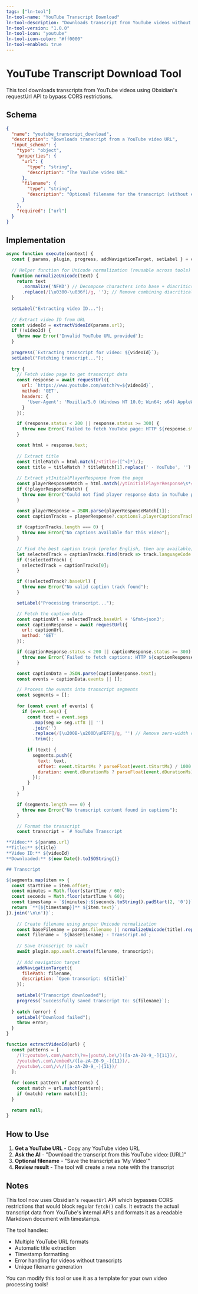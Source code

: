 ```yaml
---
tags: ["ln-tool"]
ln-tool-name: "YouTube Transcript Download"
ln-tool-description: "Downloads transcript from YouTube videos without using npm packages"
ln-tool-version: "1.0.0"
ln-tool-icon: "youtube"
ln-tool-icon-color: "#ff0000"
ln-tool-enabled: true
---
```


# YouTube Transcript Download Tool

This tool downloads transcripts from YouTube videos using Obsidian's requestUrl API to bypass CORS restrictions.

## Schema

```json
{
  "name": "youtube_transcript_download",
  "description": "Downloads transcript from a YouTube video URL",
  "input_schema": {
    "type": "object",
    "properties": {
      "url": {
        "type": "string",
        "description": "The YouTube video URL"
      },
      "filename": {
        "type": "string", 
        "description": "Optional filename for the transcript (without extension)"
      }
    },
    "required": ["url"]
  }
}
```

## Implementation

```javascript
async function execute(context) {
  const { params, plugin, progress, addNavigationTarget, setLabel } = context;
  
  // Helper function for Unicode normalization (reusable across tools)
  function normalizeUnicode(text) {
    return text
      .normalize('NFKD') // Decompose characters into base + diacritics
      .replace(/[\u0300-\u036f]/g, ''); // Remove combining diacritical marks
  }
  
  setLabel("Extracting video ID...");
  
  // Extract video ID from URL
  const videoId = extractVideoId(params.url);
  if (!videoId) {
    throw new Error('Invalid YouTube URL provided');
  }
  
  progress(`Extracting transcript for video: ${videoId}`);
  setLabel("Fetching transcript...");
  
  try {
    // Fetch video page to get transcript data
    const response = await requestUrl({
      url: `https://www.youtube.com/watch?v=${videoId}`,
      method: 'GET',
      headers: {
        'User-Agent': 'Mozilla/5.0 (Windows NT 10.0; Win64; x64) AppleWebKit/537.36 (KHTML, like Gecko) Chrome/91.0.4472.124 Safari/537.36'
      }
    });

    if (response.status < 200 || response.status >= 300) {
      throw new Error(`Failed to fetch YouTube page: HTTP ${response.status}`);
    }

    const html = response.text;
    
    // Extract title
    const titleMatch = html.match(/<title>([^<]*)/);
    const title = titleMatch ? titleMatch[1].replace(' - YouTube', '') : 'YouTube Video';
    
    // Extract ytInitialPlayerResponse from the page
    const playerResponseMatch = html.match(/ytInitialPlayerResponse\s*=\s*({.+?});/);
    if (!playerResponseMatch) {
      throw new Error("Could not find player response data in YouTube page");
    }

    const playerResponse = JSON.parse(playerResponseMatch[1]);
    const captionTracks = playerResponse?.captions?.playerCaptionsTracklistRenderer?.captionTracks || [];
    
    if (captionTracks.length === 0) {
      throw new Error("No captions available for this video");
    }

    // Find the best caption track (prefer English, then any available)
    let selectedTrack = captionTracks.find(track => track.languageCode === 'en');
    if (!selectedTrack) {
      selectedTrack = captionTracks[0];
    }

    if (!selectedTrack?.baseUrl) {
      throw new Error("No valid caption track found");
    }

    setLabel("Processing transcript...");

    // Fetch the caption data
    const captionUrl = selectedTrack.baseUrl + '&fmt=json3';
    const captionResponse = await requestUrl({
      url: captionUrl,
      method: 'GET'
    });

    if (captionResponse.status < 200 || captionResponse.status >= 300) {
      throw new Error(`Failed to fetch captions: HTTP ${captionResponse.status}`);
    }

    const captionData = JSON.parse(captionResponse.text);
    const events = captionData.events || [];

    // Process the events into transcript segments
    const segments = [];
    
    for (const event of events) {
      if (event.segs) {
        const text = event.segs
          .map(seg => seg.utf8 || '')
          .join('')
          .replace(/[\u200B-\u200D\uFEFF]/g, '') // Remove zero-width characters
          .trim();
        
        if (text) {
          segments.push({
            text: text,
            offset: event.tStartMs ? parseFloat(event.tStartMs) / 1000 : 0,
            duration: event.dDurationMs ? parseFloat(event.dDurationMs) / 1000 : 0
          });
        }
      }
    }

    if (segments.length === 0) {
      throw new Error("No transcript content found in captions");
    }

    // Format the transcript
    const transcript = `# YouTube Transcript

**Video:** ${params.url}
**Title:** ${title}
**Video ID:** ${videoId}
**Downloaded:** ${new Date().toISOString()}

## Transcript

${segments.map(item => {
  const startTime = item.offset;
  const minutes = Math.floor(startTime / 60);
  const seconds = Math.floor(startTime % 60);
  const timestamp = `${minutes}:${seconds.toString().padStart(2, '0')}`;
  return `**[${timestamp}]** ${item.text}`;
}).join('\n\n')}`;
    
    // Create filename using proper Unicode normalization
    const baseFilename = params.filename || normalizeUnicode(title).replace(/[^a-zA-Z0-9 ]/g, '').trim();
    const filename = `${baseFilename} - Transcript.md`;
    
    // Save transcript to vault
    await plugin.app.vault.create(filename, transcript);
    
    // Add navigation target
    addNavigationTarget({
      filePath: filename,
      description: `Open transcript: ${title}`
    });
    
    setLabel("Transcript downloaded");
    progress(`Successfully saved transcript to: ${filename}`);
    
  } catch (error) {
    setLabel("Download failed");
    throw error;
  }
}

function extractVideoId(url) {
  const patterns = [
    /(?:youtube\.com\/watch\?v=|youtu\.be\/)([a-zA-Z0-9_-]{11})/,
    /youtube\.com\/embed\/([a-zA-Z0-9_-]{11})/,
    /youtube\.com\/v\/([a-zA-Z0-9_-]{11})/
  ];
  
  for (const pattern of patterns) {
    const match = url.match(pattern);
    if (match) return match[1];
  }
  
  return null;
}
```

## How to Use

1. **Get a YouTube URL** - Copy any YouTube video URL
2. **Ask the AI** - "Download the transcript from this YouTube video: [URL]"
3. **Optional filename** - "Save the transcript as 'My Video'"
4. **Review result** - The tool will create a new note with the transcript

## Notes

This tool now uses Obsidian's `requestUrl` API which bypasses CORS restrictions that would block regular `fetch()` calls. It extracts the actual transcript data from YouTube's internal APIs and formats it as a readable Markdown document with timestamps.

The tool handles:
- Multiple YouTube URL formats
- Automatic title extraction
- Timestamp formatting
- Error handling for videos without transcripts
- Unique filename generation

You can modify this tool or use it as a template for your own video processing tools! 